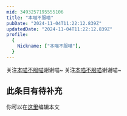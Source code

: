 ```yaml
---
mid: 3493257195555106
title: "本喵不服喵"
pubDate: "2024-11-04T11:22:12.839Z"
updatedDate: "2024-11-04T11:22:12.839Z"
profile:
  {
    Nickname: ["本喵不服喵"],
  }
---
```


关注[本喵不服喵](https://space.bilibili.com/3493257195555106)谢谢喵~ 关注[本喵不服喵](https://space.bilibili.com/3493257195555106)谢谢喵~

## 此条目有待补充
你可以在[这里](https://github.com/Yuhanawa/VTuber.ICU-Content/edit/master/v/本喵不服喵/index.md)编辑本文
